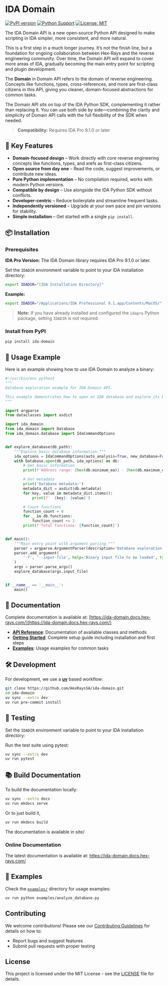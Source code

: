 # IDA Domain

[![PyPI version](https://badge.fury.io/py/ida-domain.svg)](https://badge.fury.io/py/ida-domain)
[![Python Support](https://img.shields.io/pypi/pyversions/ida-domain.svg)](https://pypi.org/project/ida-domain/)
[![License: MIT](https://img.shields.io/badge/License-MIT-yellow.svg)](https://opensource.org/licenses/MIT)

The IDA Domain API is a new open-source Python API designed to make scripting in IDA simpler, more consistent, and more natural.

This is a first step in a much longer journey. It’s not the finish line, but a foundation for ongoing collaboration between Hex-Rays and the reverse engineering community. Over time, the Domain API will expand to cover more areas of IDA, gradually becoming the main entry point for scripting and plugin development.

The **Domain** in Domain API refers to the domain of reverse engineering. Concepts like functions, types, cross-references, and more are first-class citizens in this API, giving you cleaner, domain-focused abstractions for common tasks.

The Domain API sits on top of the IDA Python SDK, complementing it rather than replacing it. You can use both side by side—combining the clarity and simplicity of Domain API calls with the full flexibility of the SDK when needed.

> **Compatibility:** Requires IDA Pro 9.1.0 or later

## 🚀 Key Features

- **Domain-focused design** – Work directly with core reverse engineering concepts like functions, types, and xrefs as first-class citizens.  
- **Open source from day one** – Read the code, suggest improvements, or contribute new ideas.  
- **Pure Python implementation** – No compilation required, works with modern Python versions.  
- **Compatible by design** – Use alongside the IDA Python SDK without conflicts.  
- **Developer-centric** – Reduce boilerplate and streamline frequent tasks.  
- **Independently versioned** – Upgrade at your own pace and pin versions for stability.  
- **Simple installation** – Get started with a single `pip install`.  

## 📦 Installation

### Prerequisites

**IDA Pro Version:** The IDA Domain library requires IDA Pro 9.1.0 or later.

Set the `IDADIR` environment variable to point to your IDA installation directory:

```bash
export IDADIR="[IDA Installation Directory]"
```

**Example:**
```bash
export IDADIR="/Applications/IDA Professional 9.1.app/Contents/MacOS/"
```

> **Note:** If you have already installed and configured the `idapro` Python package, setting `IDADIR` is not required.

### Install from PyPI

```bash
pip install ida-domain
```

## 🎯 Usage Example

Here is an example showing how to use IDA Domain to analyze a binary:

```python
#!/usr/bin/env python3
"""
Database exploration example for IDA Domain API.

This example demonstrates how to open an IDA database and explore its basic properties.
"""

import argparse
from dataclasses import asdict

import ida_domain
from ida_domain import Database
from ida_domain.database import IdaCommandOptions


def explore_database(db_path):
    """Explore basic database information."""
    ida_options = IdaCommandOptions(auto_analysis=True, new_database=False)
    with Database.open(db_path, ida_options) as db:
        # Get basic information
        print(f'Address range: {hex(db.minimum_ea)} - {hex(db.maximum_ea)}')

        # Get metadata
        print('Database metadata:')
        metadata_dict = asdict(db.metadata)
        for key, value in metadata_dict.items():
            print(f'  {key}: {value}')

        # Count functions
        function_count = 0
        for _ in db.functions:
            function_count += 1
        print(f'Total functions: {function_count}')


def main():
    """Main entry point with argument parsing."""
    parser = argparse.ArgumentParser(description='Database exploration example')
    parser.add_argument(
        '-f', '--input-file', help='Binary input file to be loaded', type=str, required=True
    )
    args = parser.parse_args()
    explore_database(args.input_file)


if __name__ == '__main__':
    main()

```

## 📖 Documentation

Complete documentation is available at: [https://ida-domain.docs.hex-rays.com/](https://ida-domain.docs.hex-rays.com/)

- **[API Reference](https://ida-domain.docs.hex-rays.com/ref/database/)**: Documentation of available classes and methods
- **[Getting Started](https://ida-domain.docs.hex-rays.com/getting_started/)**: Complete setup guide including installation and first steps
- **[Examples](https://ida-domain.docs.hex-rays.com/examples/)**: Usage examples for common tasks


## 🛠️ Development

For development, we use a **[uv](https://docs.astral.sh/uv/)** based workflow:

```bash
git clone https://github.com/HexRaysSA/ida-domain.git
cd ida-domain
uv sync --extra dev
uv run pre-commit install
```

## 🧪 Testing

Set the `IDADIR` environment variable to point to your IDA installation directory:

Run the test suite using pytest:

```bash
uv sync --extra dev
uv run pytest
```

## 📚 Build Documentation

To build the documentation locally:

```bash
uv sync --extra docs
uv run mkdocs serve
```

Or to just build it,

```bash
uv run mkdocs build
```

The documentation is available in site/

### Online Documentation

The latest documentation is available at: https://ida-domain.docs.hex-rays.com/

## 📝 Examples

Check the [`examples/`](https://github.com/HexRaysSA/ida-domain/tree/main/examples) directory for usage examples:

```bash
uv run python examples/analyze_database.py
```

## Contributing

We welcome contributions! Please see our [Contributing Guidelines](https://github.com/HexRaysSA/ida-domain/blob/main/CONTRIBUTING.md) for details on how to:

- Report bugs and suggest features
- Submit pull requests with proper testing

## License

This project is licensed under the MIT License - see the [LICENSE](https://github.com/HexRaysSA/ida-domain/blob/main/LICENSE) file for details.
